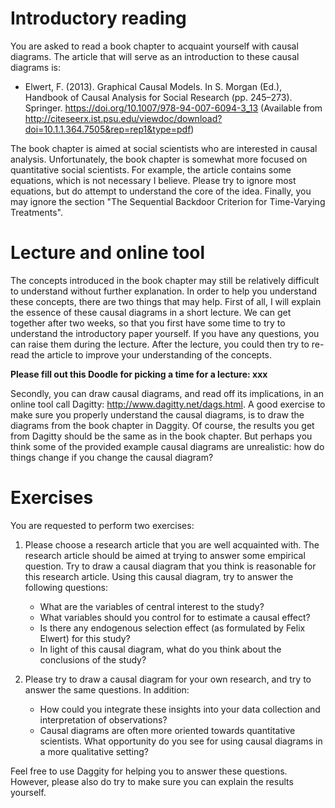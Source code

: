 # Introductory reading

You are asked to read a book chapter to acquaint yourself with causal diagrams. The article that will serve as an introduction to these causal diagrams is:

- Elwert, F. (2013). Graphical Causal Models. In S. Morgan (Ed.), Handbook of Causal Analysis for Social Research (pp. 245–273). Springer. https://doi.org/10.1007/978-94-007-6094-3_13 (Available from http://citeseerx.ist.psu.edu/viewdoc/download?doi=10.1.1.364.7505&rep=rep1&type=pdf)

The book chapter is aimed at social scientists who are interested in causal analysis. Unfortunately, the book chapter is somewhat more focused on quantitative social scientists. For example, the article contains some equations, which is not necessary I believe. Please try to ignore most equations, but do attempt to understand the core of the idea. Finally, you may ignore the section "The Sequential Backdoor Criterion for Time-Varying Treatments".

# Lecture and online tool

The concepts introduced in the book chapter may still be relatively difficult to understand without further explanation. In order to help you understand these concepts, there are two things that may help. First of all, I will explain the essence of these causal diagrams in a short lecture. We can get together after two weeks, so that you first have some time to try to understand the introductory paper yourself. If you have any questions, you can raise them during the lecture. After the lecture, you could then try to re-read the article to improve your understanding of the concepts.

   **Please fill out this Doodle for picking a time for a lecture: xxx**

Secondly, you can draw causal diagrams, and read off its implications, in an online tool call Dagitty: http://www.dagitty.net/dags.html. A good exercise to make sure you properly understand the causal diagrams, is to draw the diagrams from the book chapter in Daggity. Of course, the results you get from Dagitty should be the same as in the book chapter. But perhaps you think some of the provided example causal diagrams are unrealistic: how do things change if you change the causal diagram?

# Exercises

You are requested to perform two exercises:

1. Please choose a research article that you are well acquainted with. The research article should be aimed at trying to answer some empirical question. Try to draw a causal diagram that you think is reasonable for this research article. Using this causal diagram, try to answer the following questions:
    - What are the variables of central interest to the study?
    - What variables should you control for to estimate a causal effect?
    - Is there any endogenous selection effect (as formulated by Felix Elwert) for this study?
    - In light of this causal diagram, what do you think about the conclusions of the study?

2. Please try to draw a causal diagram for your own research, and try to answer the same questions. In addition:
    - How could you integrate these insights into your data collection and interpretation of observations?
    - Causal diagrams are often more oriented towards quantitative scientists. What opportunity do you see for using causal diagrams in a more qualitative setting?

Feel free to use Daggity for helping you to answer these questions. However, please also do try to make sure you can explain the results yourself.